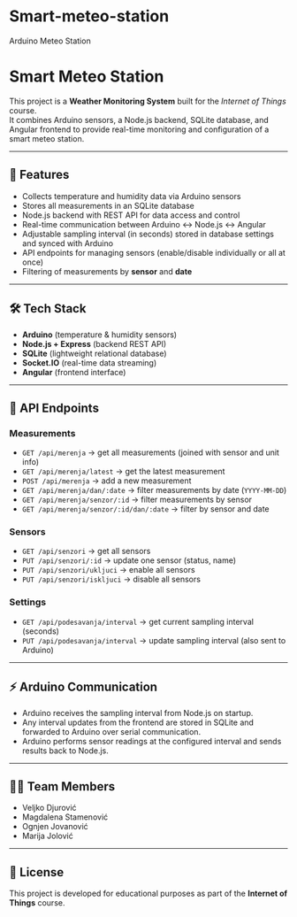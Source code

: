 # Smart-meteo-station
Arduino Meteo Station


# Smart Meteo Station

This project is a **Weather Monitoring System** built for the *Internet of Things* course.  
It combines Arduino sensors, a Node.js backend, SQLite database, and Angular frontend to provide real-time monitoring and configuration of a smart meteo station.

---

## 🚀 Features
- Collects temperature and humidity data via Arduino sensors  
- Stores all measurements in an SQLite database  
- Node.js backend with REST API for data access and control  
- Real-time communication between Arduino ↔ Node.js ↔ Angular  
- Adjustable sampling interval (in seconds) stored in database settings and synced with Arduino  
- API endpoints for managing sensors (enable/disable individually or all at once)  
- Filtering of measurements by **sensor** and **date**

---

## 🛠️ Tech Stack
- **Arduino** (temperature & humidity sensors)  
- **Node.js + Express** (backend REST API)  
- **SQLite** (lightweight relational database)  
- **Socket.IO** (real-time data streaming)  
- **Angular** (frontend interface)

---

## 📡 API Endpoints

### Measurements
- `GET /api/merenja` → get all measurements (joined with sensor and unit info)  
- `GET /api/merenja/latest` → get the latest measurement  
- `POST /api/merenja` → add a new measurement  
- `GET /api/merenja/dan/:date` → filter measurements by date (`YYYY-MM-DD`)  
- `GET /api/merenja/senzor/:id` → filter measurements by sensor  
- `GET /api/merenja/senzor/:id/dan/:date` → filter by sensor and date  

### Sensors
- `GET /api/senzori` → get all sensors  
- `PUT /api/senzori/:id` → update one sensor (status, name)  
- `PUT /api/senzori/ukljuci` → enable all sensors  
- `PUT /api/senzori/iskljuci` → disable all sensors  

### Settings
- `GET /api/podesavanja/interval` → get current sampling interval (seconds)  
- `PUT /api/podesavanja/interval` → update sampling interval (also sent to Arduino)  

---

## ⚡ Arduino Communication
- Arduino receives the sampling interval from Node.js on startup.  
- Any interval updates from the frontend are stored in SQLite and forwarded to Arduino over serial communication.  
- Arduino performs sensor readings at the configured interval and sends results back to Node.js.  

---

## 👨‍💻 Team Members
- Veljko Djurović  
- Magdalena Stamenović  
- Ognjen Jovanović  
- Marija Jolović  

---

## 📘 License
This project is developed for educational purposes as part of the **Internet of Things** course.  
